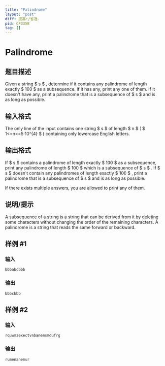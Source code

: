 ```yaml
---
title: "Palindrome"
layout: "post"
diff: 提高+/省选-
pid: CF335B
tag: []
---
```


# Palindrome

## 题目描述

Given a string $ s $ , determine if it contains any palindrome of length exactly $ 100 $ as a subsequence. If it has any, print any one of them. If it doesn't have any, print a palindrome that is a subsequence of $ s $ and is as long as possible.

## 输入格式

The only line of the input contains one string $ s $ of length $ n $ ( $ 1<=n<=5·10^{4} $ ) containing only lowercase English letters.

## 输出格式

If $ s $ contains a palindrome of length exactly $ 100 $ as a subsequence, print any palindrome of length $ 100 $ which is a subsequence of $ s $ . If $ s $ doesn't contain any palindromes of length exactly $ 100 $ , print a palindrome that is a subsequence of $ s $ and is as long as possible.

If there exists multiple answers, you are allowed to print any of them.

## 说明/提示

A subsequence of a string is a string that can be derived from it by deleting some characters without changing the order of the remaining characters. A palindrome is a string that reads the same forward or backward.

## 样例 #1

### 输入

```
bbbabcbbb

```

### 输出

```
bbbcbbb

```

## 样例 #2

### 输入

```
rquwmzexectvnbanemsmdufrg

```

### 输出

```
rumenanemur

```

